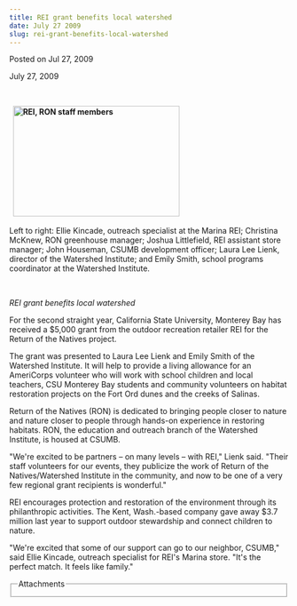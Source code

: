 ```yaml
---
title: REI grant benefits local watershed
date: July 27 2009
slug: rei-grant-benefits-local-watershed
---
```


 
<span class="date">Posted on Jul 27, 2009 </span>
<p>July 27, 2009</p>
<p>&#xA0;</p>
<p>
  <strong
    >&#xA0;
    <img
      alt="REI, RON staff members"
      height="199"
      src="https://news.csumb.edu/sites/default/files/65/igx_migrate/images/rei%202009.jpg"
      width="300"
  /></strong>
</p>
<p>
  Left to right: Ellie Kincade, outreach specialist at the Marina REI; Christina
  McKnew, RON greenhouse manager; Joshua Littlefield, REI assistant store
  manager; John Houseman, CSUMB development officer; Laura Lee Lienk, director
  of the Watershed Institute; and Emily Smith, school programs coordinator at
  the Watershed Institute.
</p>
<p>&#xA0;</p>
<em>REI grant benefits local watershed</em>
<p>
  For the second straight year, California State University, Monterey Bay has
  received a $5,000 grant from the outdoor recreation retailer REI for the
  Return of the Natives project.
</p>
<p>
  The grant was presented to Laura Lee Lienk and Emily Smith of the Watershed
  Institute. It will help to provide a living allowance for an AmeriCorps
  volunteer who will work with school children and local teachers, CSU Monterey
  Bay students and community volunteers on habitat restoration projects on the
  Fort Ord dunes and the creeks of Salinas.
</p>
<p>
  Return of the Natives (RON) is dedicated to bringing people closer to nature
  and nature closer to people through hands-on experience in restoring habitats.
  RON, the education and outreach branch of the Watershed Institute, is housed
  at CSUMB.
</p>
<p>
  &quot;We&apos;re excited to be partners &#x2013; on many levels &#x2013; with
  REI,&quot; Lienk said. &quot;Their staff volunteers for our events, they
  publicize the work of Return of the Natives/Watershed Institute in the
  community, and now to be one of a very few regional grant recipients is
  wonderful.&quot;
</p>
<p>
  REI encourages protection and restoration of the environment through its
  philanthropic activities. The Kent, Wash.-based company gave away $3.7 million
  last year to support outdoor stewardship and connect children to nature.
</p>
<p>
  &quot;We&apos;re excited that some of our support can go to our neighbor,
  CSUMB,&quot; said Ellie Kincade, outreach specialist for REI&apos;s Marina
  store. &quot;It&apos;s the perfect match. It feels like family.&quot;
</p>
<fieldset class="fieldgroup group-attachments">
  <legend>Attachments</legend>
  <div class="field field-type-emvideo field-field-attach-video">
    <div class="field-items">
      <div class="field-item odd">
        <div class="emvideo emvideo-video emvideo-" />
      </div>
    </div>
  </div>
</fieldset>
 
